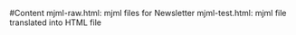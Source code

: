 #Content
mjml-raw.html: mjml files for Newsletter 
mjml-test.html: mjml file translated into HTML file
